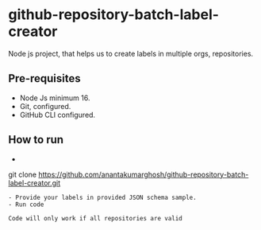 # github-repository-batch-label-creator
Node js project, that helps us to create labels in multiple orgs, repositories.

## Pre-requisites
- Node Js minimum 16.
- Git, configured.
- GitHub CLI configured.


## How to run
- ```
git clone https://github.com/anantakumarghosh/github-repository-batch-label-creator.git
```
- Provide your labels in provided JSON schema sample.
- Run code

Code will only work if all repositories are valid

